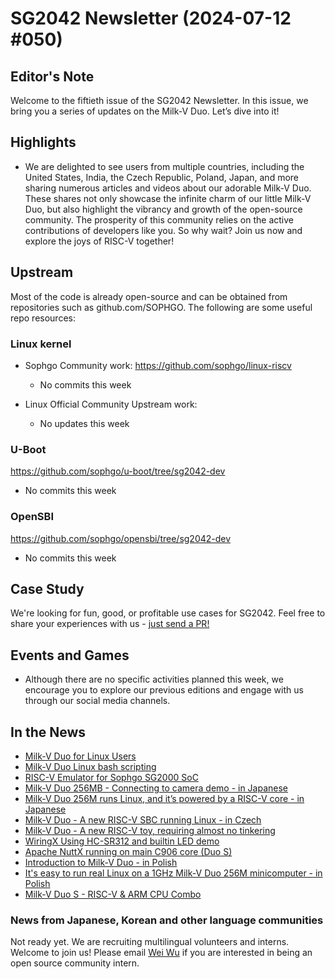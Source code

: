 # SG2042 Newsletter (2024-07-12 #050)

## Editor's Note

Welcome to the fiftieth issue of the SG2042 Newsletter. In this issue, we bring you a series of updates on the Milk-V Duo.  Let’s dive into it!

## Highlights

+ We are delighted to see users from multiple countries, including the United States, India, the Czech Republic, Poland, Japan, and more sharing numerous articles and videos about our adorable Milk-V Duo. These shares not only showcase the infinite charm of our little Milk-V Duo, but also highlight the vibrancy and growth of the open-source community. The prosperity of this community relies on the active contributions of developers like you. So why wait? Join us now and explore the joys of RISC-V together! 

## Upstream

Most of the code is already open-source and can be obtained from repositories such as github.com/SOPHGO. The following are some useful repo resources:

### Linux kernel

+ Sophgo Community work: https://github.com/sophgo/linux-riscv

  + No commits this week

+ Linux Official Community Upstream work:

  + No updates this week


### U-Boot

https://github.com/sophgo/u-boot/tree/sg2042-dev

+ No commits this week

### OpenSBI

https://github.com/sophgo/opensbi/tree/sg2042-dev

+ No commits this week

## Case Study

We're looking for fun, good, or profitable use cases for SG2042. Feel free to share your experiences with us - [just send a PR!](https://github.com/sophgocommunity/SG2042-Newsletter/pulls)

## Events and Games

- Although there are no specific activities planned this week, we encourage you to explore our previous editions and engage with us through our social media channels.


## In the News

+ [Milk-V Duo for Linux Users][news-1]
+ [Milk-V Duo Linux bash scripting][news-2]
+ [RISC-V Emulator for Sophgo SG2000 SoC][news-3]
+ [Milk-V Duo 256MB - Connecting to camera demo - in Japanese][news-4]
+ [Milk-V Duo 256M runs Linux, and it’s powered by a RISC-V core - in Japanese][news-5]
+ [Milk-V Duo - A new RISC-V SBC running Linux - in Czech][news-6]
+ [Milk-V Duo - A new RISC-V toy, requiring almost no tinkering][news-7]
+ [WiringX Using HC-SR312 and builtin LED demo][news-8]
+ [Apache NuttX running on main C906 core (Duo S)][news-9]
+ [Introduction to Milk-V Duo - in Polish][news-10]
+ [It's easy to run real Linux on a 1GHz Milk-V Duo 256M minicomputer - in Polish ][news-11]
+ [Milk-V Duo S - RISC-V & ARM CPU Combo][news-12]

[news-1]:https://www.youtube.com/watch?v=g-yl8UscCbI&t=264s
[news-2]:https://www.youtube.com/watch?v=UT-4jspCWwU
[news-3]:https://www.youtube.com/watch?v=Udt-mTqFrWA
[news-4]:https://x.com/taru_logi/status/1809597662817382504
[news-5]:https://x.com/53175DDD/status/1809425508943417394
[news-6]:https://x.com/Maci688/status/1810220502926901479
[news-7]:https://gwolf.org/2024/06/a-new-risc-v-toy-requiring-almost-no-tinkering.html
[news-8]:https://community.milkv.io/t/wiringx-using-hc-sr312-and-buildin-led-demo/2385
[news-9]:https://community.milkv.io/t/apache-nuttx-running-on-main-c906-core-duo-s/2383
[news-10]:https://www.youtube.com/watch?v=qDFTHoCU8Ow
[news-11]:https://www.youtube.com/watch?v=2MMSqUrZ0kk
[news-12]:https://www.youtube.com/shorts/TCPGD9MhZd8

### News from Japanese, Korean and other language communities

Not ready yet. We are recruiting multilingual volunteers and interns. Welcome to join us! Please email [Wei Wu](mailto:wuwei2016@iscas.ac.cn) if you are interested in being an open source community intern.
